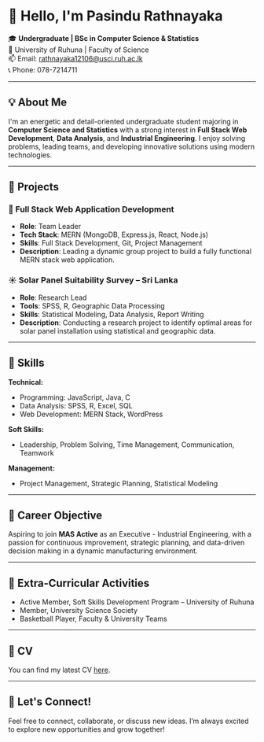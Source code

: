# 👋 Hello, I'm Pasindu Rathnayaka

🎓 **Undergraduate | BSc in Computer Science & Statistics**  
📍 University of Ruhuna | Faculty of Science  
📫 Email: rathnayaka12106@usci.ruh.ac.lk  
📞 Phone: 078-7214711  

---

## 💡 About Me

I'm an energetic and detail-oriented undergraduate student majoring in **Computer Science and Statistics** with a strong interest in **Full Stack Web Development**, **Data Analysis**, and **Industrial Engineering**. I enjoy solving problems, leading teams, and developing innovative solutions using modern technologies.

---

## 🚀 Projects

### 🔧 Full Stack Web Application Development
- **Role**: Team Leader  
- **Tech Stack**: MERN (MongoDB, Express.js, React, Node.js)  
- **Skills**: Full Stack Development, Git, Project Management  
- **Description**: Leading a dynamic group project to build a fully functional MERN stack web application.

### ☀️ Solar Panel Suitability Survey – Sri Lanka
- **Role**: Research Lead  
- **Tools**: SPSS, R, Geographic Data Processing  
- **Skills**: Statistical Modeling, Data Analysis, Report Writing  
- **Description**: Conducting a research project to identify optimal areas for solar panel installation using statistical and geographic data.

---

## 🧠 Skills

**Technical:**  
- Programming: JavaScript, Java, C  
- Data Analysis: SPSS, R, Excel, SQL  
- Web Development: MERN Stack, WordPress  

**Soft Skills:**  
- Leadership, Problem Solving, Time Management, Communication, Teamwork  

**Management:**  
- Project Management, Strategic Planning, Statistical Modeling  

---

## 🎯 Career Objective

Aspiring to join **MAS Active** as an Executive - Industrial Engineering, with a passion for continuous improvement, strategic planning, and data-driven decision making in a dynamic manufacturing environment.

---

## 🏀 Extra-Curricular Activities

- Active Member, Soft Skills Development Program – University of Ruhuna  
- Member, University Science Society  
- Basketball Player, Faculty & University Teams  

---

## 🔗 CV

You can find my latest CV [here](./Pasindu%20Rathnayaka.pdf).

---

## 📌 Let's Connect!

Feel free to connect, collaborate, or discuss new ideas. I’m always excited to explore new opportunities and grow together!

